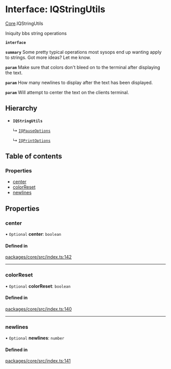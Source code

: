 # Interface: IQStringUtils

[Core](../modules/Core.md).IQStringUtils

Iniquity bbs string operations

**`interface`**

**`summary`** Some pretty typical operations most sysops end up wanting apply to strings. Got more ideas? Let me know.

**`param`** Make sure that colors don't bleed on to the terminal after displaying the text.

**`param`** How many newlines to display after the text has been displayed.

**`param`** Will attempt to center the text on the clients terminal.

## Hierarchy

- **`IQStringUtils`**

  ↳ [`IQPauseOptions`](Core.IQPauseOptions.md)

  ↳ [`IQPrintOptions`](Core.IQPrintOptions.md)

## Table of contents

### Properties

- [center](Core.IQStringUtils.md#center)
- [colorReset](Core.IQStringUtils.md#colorreset)
- [newlines](Core.IQStringUtils.md#newlines)

## Properties

### center

• `Optional` **center**: `boolean`

#### Defined in

[packages/core/src/index.ts:142](https://github.com/iniquitybbs/iniquity/blob/976716f/packages/core/src/index.ts#L142)

___

### colorReset

• `Optional` **colorReset**: `boolean`

#### Defined in

[packages/core/src/index.ts:140](https://github.com/iniquitybbs/iniquity/blob/976716f/packages/core/src/index.ts#L140)

___

### newlines

• `Optional` **newlines**: `number`

#### Defined in

[packages/core/src/index.ts:141](https://github.com/iniquitybbs/iniquity/blob/976716f/packages/core/src/index.ts#L141)
